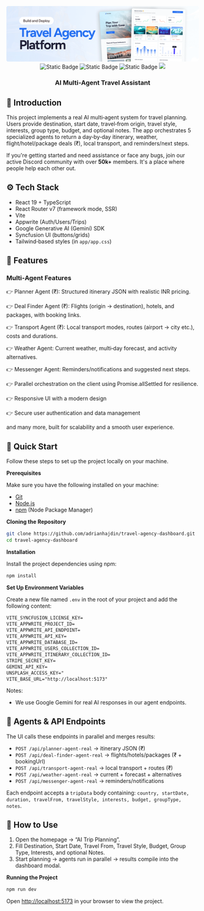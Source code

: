 <div align="center">
  <br />
    <img src="public/assets/images/readme.png" alt="Project Banner">
  <br />
  <div>
    <img alt="Static Badge" src="https://img.shields.io/badge/React-4c84f3?style=for-the-badge&logo=react&logoColor=white">
    <img alt="Static Badge" src="https://img.shields.io/badge/Appwrite-f05695?style=for-the-badge&logo=appwrite&logoColor=white">
    <img alt="Static Badge" src="https://img.shields.io/badge/Syncfusion-181758?style=for-the-badge&logoColor=white">
    <img src="https://img.shields.io/badge/-Tailwind_CSS-38B2AC?style=for-the-badge&logo=tailwind-css&logoColor=white" />
  </div>
  <h3 align="center">AI Multi‑Agent Travel Assistant</h3>
</div>



## <a name="introduction">🤖 Introduction</a>

This project implements a real AI multi‑agent system for travel planning. Users provide destination, start date, travel‑from origin, travel style, interests, group type, budget, and optional notes. The app orchestrates 5 specialized agents to return a day‑by‑day itinerary, weather, flight/hotel/package deals (₹), local transport, and reminders/next steps.

If you're getting started and need assistance or face any bugs, join our active Discord community with over **50k+** members. It's a place where people help each other out.


## <a name="tech-stack">⚙️ Tech Stack</a>

- React 19 + TypeScript
- React Router v7 (framework mode, SSR)
- Vite
- Appwrite (Auth/Users/Trips)
- Google Generative AI (Gemini) SDK
- Syncfusion UI (buttons/grids)
- Tailwind‑based styles (in `app/app.css`)

## <a name="features">🔋 Features</a>

### Multi‑Agent Features

👉 Planner Agent (₹): Structured itinerary JSON with realistic INR pricing.

👉 Deal Finder Agent (₹): Flights (origin → destination), hotels, and packages, with booking links.

👉 Transport Agent (₹): Local transport modes, routes (airport → city etc.), costs and durations.

👉 Weather Agent: Current weather, multi‑day forecast, and activity alternatives.

👉 Messenger Agent: Reminders/notifications and suggested next steps.

👉 Parallel orchestration on the client using Promise.allSettled for resilience.

👉 Responsive UI with a modern design

👉 Secure user authentication and data management


and many more, built for scalability and a smooth user experience.

## <a name="quick-start">🤸 Quick Start</a>

Follow these steps to set up the project locally on your machine.

**Prerequisites**

Make sure you have the following installed on your machine:

- [Git](https://git-scm.com/)
- [Node.js](https://nodejs.org/en)
- [npm](https://www.npmjs.com/) (Node Package Manager)

**Cloning the Repository**

```bash
git clone https://github.com/adrianhajdin/travel-agency-dashboard.git
cd travel-agency-dashboard
```

**Installation**

Install the project dependencies using npm:

```bash
npm install
```

**Set Up Environment Variables**

Create a new file named `.env` in the root of your project and add the following content:

```env
VITE_SYNCFUSION_LICENSE_KEY=
VITE_APPWRITE_PROJECT_ID=
VITE_APPWRITE_API_ENDPOINT=
VITE_APPWRITE_API_KEY=
VITE_APPWRITE_DATABASE_ID=
VITE_APPWRITE_USERS_COLLECTION_ID=
VITE_APPWRITE_ITINERARY_COLLECTION_ID=
STRIPE_SECRET_KEY=
GEMINI_API_KEY=
UNSPLASH_ACCESS_KEY="
VITE_BASE_URL="http://localhost:5173"
```

Notes:
- We use Google Gemini for real AI responses in our agent endpoints. 

## 🧠 Agents & API Endpoints

The UI calls these endpoints in parallel and merges results:

- `POST /api/planner-agent-real` → itinerary JSON (₹)
- `POST /api/deal-finder-agent-real` → flights/hotels/packages (₹ + bookingUrl)
- `POST /api/transport-agent-real` → local transport + routes (₹)
- `POST /api/weather-agent-real` → current + forecast + alternatives
- `POST /api/messenger-agent-real` → reminders/notifications

Each endpoint accepts a `tripData` body containing: `country, startDate, duration, travelFrom, travelStyle, interests, budget, groupType, notes`.

## 🧭 How to Use

1) Open the homepage → “AI Trip Planning”.
2) Fill Destination, Start Date, Travel From, Travel Style, Budget, Group Type, Interests, and optional Notes.
3) Start planning → agents run in parallel → results compile into the dashboard modal.

**Running the Project**

```bash
npm run dev
```

Open [http://localhost:5173](http://localhost:5173/) in your browser to view the project.
